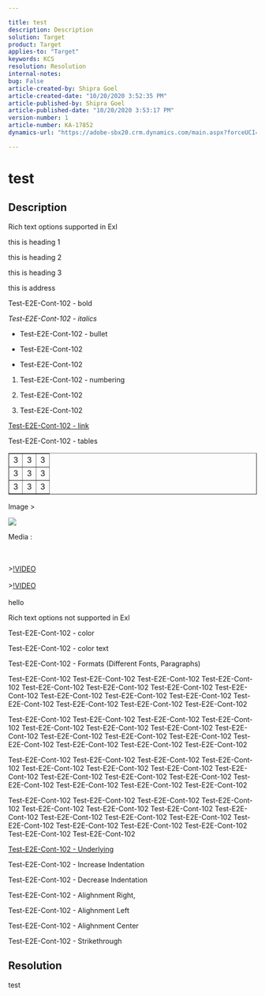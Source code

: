 ```yaml
---

title: test
description: Description
solution: Target
product: Target
applies-to: "Target"
keywords: KCS
resolution: Resolution
internal-notes:
bug: False
article-created-by: Shipra Goel
article-created-date: "10/20/2020 3:52:35 PM"
article-published-by: Shipra Goel
article-published-date: "10/20/2020 3:53:17 PM"
version-number: 1
article-number: KA-17852
dynamics-url: "https://adobe-sbx20.crm.dynamics.com/main.aspx?forceUCI=1&pagetype=entityrecord&etn=knowledgearticle&id=d7636942-ec12-eb11-a813-000d3a98f7e7"

---
```


# test

## Description

Rich text options supported in Exl

 

this is heading 1

this is heading 2

this is heading 3

this is address

 

 

Test-E2E-Cont-102   -  bold

 

*Test-E2E-Cont-102  -  italics*

 



* Test-E2E-Cont-102  -  bullet

* Test-E2E-Cont-102

* Test-E2E-Cont-102


 



1. Test-E2E-Cont-102  -  numbering

2. Test-E2E-Cont-102

3. Test-E2E-Cont-102


 

[Test-E2E-Cont-102  - link](https://adobe.com)

 

Test-E2E-Cont-102   -  tables

 


<table border="1" cellpadding="1" cellspacing="0">
<tbody>
<tr>
<td>3</td>
<td>3</td>
<td>3</td>
</tr>
<tr>
<td>3</td>
<td>3</td>
<td>3</td>
</tr>
<tr>
<td>3</td>
<td>3</td>
<td>3</td>
</tr>
</tbody>
</table>



Image >

![](https://adobe.sharepoint.com/sites/D365Attachments-Non-Prod/knowledgearticle/Test-E2E-Cont-3_1ED22BA19612EB11A813002248049F6D/Article_Form.png)

Media :

<br><br> >[!VIDEO](https://video.tv.adobe.com/v/18696?quality=9&learn=on) <br><br> >[!VIDEO](https://video.tv.adobe.com/v/18696?quality=9&learn=on) <br><br> hello

Rich text options not supported in Exl

Test-E2E-Cont-102  -  color

Test-E2E-Cont-102  -  color text

Test-E2E-Cont-102  -  Formats (Different Fonts, Paragraphs)

Test-E2E-Cont-102 Test-E2E-Cont-102 Test-E2E-Cont-102 Test-E2E-Cont-102 Test-E2E-Cont-102 Test-E2E-Cont-102 Test-E2E-Cont-102 Test-E2E-Cont-102 Test-E2E-Cont-102 Test-E2E-Cont-102 Test-E2E-Cont-102 Test-E2E-Cont-102 Test-E2E-Cont-102 Test-E2E-Cont-102 Test-E2E-Cont-102


 Test-E2E-Cont-102 Test-E2E-Cont-102 Test-E2E-Cont-102 Test-E2E-Cont-102 Test-E2E-Cont-102 Test-E2E-Cont-102 Test-E2E-Cont-102 Test-E2E-Cont-102 Test-E2E-Cont-102 Test-E2E-Cont-102 Test-E2E-Cont-102 Test-E2E-Cont-102 Test-E2E-Cont-102 Test-E2E-Cont-102 Test-E2E-Cont-102 



Test-E2E-Cont-102 Test-E2E-Cont-102 Test-E2E-Cont-102 Test-E2E-Cont-102 Test-E2E-Cont-102 Test-E2E-Cont-102 Test-E2E-Cont-102 Test-E2E-Cont-102 Test-E2E-Cont-102 Test-E2E-Cont-102 Test-E2E-Cont-102 Test-E2E-Cont-102 Test-E2E-Cont-102 Test-E2E-Cont-102 Test-E2E-Cont-102


 Test-E2E-Cont-102 Test-E2E-Cont-102 Test-E2E-Cont-102 Test-E2E-Cont-102 Test-E2E-Cont-102 Test-E2E-Cont-102 Test-E2E-Cont-102 Test-E2E-Cont-102 Test-E2E-Cont-102 Test-E2E-Cont-102 Test-E2E-Cont-102 Test-E2E-Cont-102 Test-E2E-Cont-102 Test-E2E-Cont-102 Test-E2E-Cont-102 Test-E2E-Cont-102 Test-E2E-Cont-102 



<u>Test-E2E-Cont-102  -  Underlying</u>

Test-E2E-Cont-102   -  Increase Indentation

Test-E2E-Cont-102   -  Decrease Indentation

Test-E2E-Cont-102  -   Alighnment Right,

Test-E2E-Cont-102  -   Alighnment Left

Test-E2E-Cont-102  -   Alighnment Center

Test-E2E-Cont-102   -  Strikethrough

## Resolution

test
